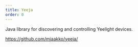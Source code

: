 ```yaml
---
title: Yeeja
order: 0
---
```


Java library for discovering and controlling Yeelight devices.

https://github.com/mjaakko/yeeja/
